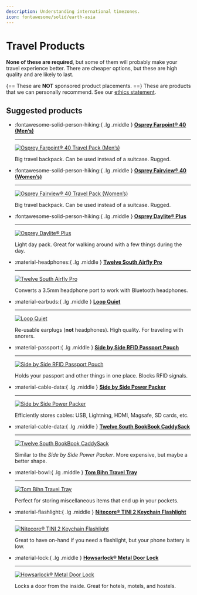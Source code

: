 ```yaml
---
description: Understanding international timezones.
icon: fontawesome/solid/earth-asia
---
```


# Travel Products

**None of these are required**, but some of them will probably make your travel experience better. There are cheaper options, but these are high quality and are likely to last.

{== These are **NOT** sponsored product placements. ==} These are products that we can personally recommend. See our [ethics statement](../meta/ethics.md).

## Suggested products

<div class="grid cards" markdown>

* :fontawesome-solid-person-hiking:{ .lg .middle } **[Osprey Farpoint® 40 (Men’s)](https://www.osprey.com/us/en/product/farpoint-40-travel-pack-FARPONT40F22_550.html)**

    ---

    [![Osprey Farpoint® 40 Travel Pack (Men’s)](../images/farpoint-40-backpack.jpg)](https://www.osprey.com/us/en/product/farpoint-40-travel-pack-FARPONT40F22_550.html)

    Big travel backpack. Can be used instead of a suitcase. Rugged.

* :fontawesome-solid-person-hiking:{ .lg .middle } **[Osprey Fairview® 40 (Women’s)](https://www.osprey.com/us/en/product/fairview-40-travel-pack-FAIRVEW40F22_550.html)**

    ---

    [![Osprey Fairview® 40 Travel Pack (Women’s)](../images/fairview-40-backpack.jpg)](https://www.osprey.com/us/en/product/fairview-40-travel-pack-FAIRVEW40F22_550.html)

    Big travel backpack. Can be used instead of a suitcase. Rugged.

* :fontawesome-solid-person-hiking:{ .lg .middle } **[Osprey Daylite® Plus](https://www.osprey.com/us/en/product/daylite-plus-DAYLTPLUSS21_778.html)**

    ---

    [![Osprey Daylite® Plus](../images/daylite-plus-21-backpack.jpg)](https://www.osprey.com/us/en/product/daylite-plus-DAYLTPLUSS21_778.html)

    Light day pack. Great for walking around with a few things during the day.

* :material-headphones:{ .lg .middle } **[Twelve South Airfly Pro](https://www.twelvesouth.com/products/airfly)**

    ---

    [![Twelve South Airfly Pro](../images/airfly-pro.jpg)](https://www.twelvesouth.com/products/airfly)

    Converts a 3.5mm headphone port to work with Bluetooth headphones.

* :material-earbuds:{ .lg .middle } **[Loop Quiet](https://us.loopearplugs.com/products/quiet)**

    ---

    [![Loop Quiet](../images/loop-quiet.jpg)](https://us.loopearplugs.com/products/quiet)

    Re-usable earplugs (**not** headphones). High quality. For traveling with snorers.

* :material-passport:{ .lg .middle } **[Side by Side RFID Passport Pouch](https://sidebysidegear.com/products/side-by-side-kit)**

    ---

    [![Side by Side RFID Passport Pouch](../images/side-by-side-rfid-passport-holder.jpg)](https://sidebysidegear.com/products/side-by-side-kit)

    Holds your passport and other things in one place. Blocks RFID signals.

* :material-cable-data:{ .lg .middle } **[Side by Side Power Packer](https://sidebysidegear.com/products/the-power-packer)**

    ---

    [![Side by Side Power Packer](../images/side-by-side-tech-pouch.jpg)](https://sidebysidegear.com/products/the-power-packer)

    Efficiently stores cables: USB, Lightning, HDMI, Magsafe, SD cards, etc.

* :material-cable-data:{ .lg .middle } **[Twelve South BookBook CaddySack](https://www.twelvesouth.com/products/bookbook-caddysack)**

    ---

    [![Twelve South BookBook CaddySack](../images/twelve-south-caddy-sack.jpg)](https://www.twelvesouth.com/products/bookbook-caddysack)

    Similar to the _Side by Side Power Packer_. More expensive, but maybe a better shape.

* :material-bowl:{ .lg .middle } **[Tom Bihn Travel Tray](https://www.tombihn.com/collections/best-sellers/products/travel-tray)**

    ---

    [![Tom Bihn Travel Tray](../images/tom-bihn-travel-tray.jpg)](https://www.tombihn.com/collections/best-sellers/products/travel-tray)

    Perfect for storing miscellaneous items that end up in your pockets.

* :material-flashlight:{ .lg .middle } **[Nitecore® TINI 2 Keychain Flashlight](https://www.amazon.com/dp/B08NLKCMKQ)**

    ---

    [![Nitecore® TINI 2 Keychain Flashlight](../images/nitecore-tini-flashlight.jpg)](https://www.amazon.com/dp/B08NLKCMKQ)

    Great to have on-hand if you need a flashlight, but your phone battery is low.

* :material-lock:{ .lg .middle } **[Howsarlock® Metal Door Lock](https://howsarlock.com/product/howsarlock-metal/)**

    ---

    [![Howsarlock® Metal Door Lock](../images/howsarlock-metal.jpg)](https://howsarlock.com/product/howsarlock-metal/)

    Locks a door from the inside. Great for hotels, motels, and hostels.

</div>
